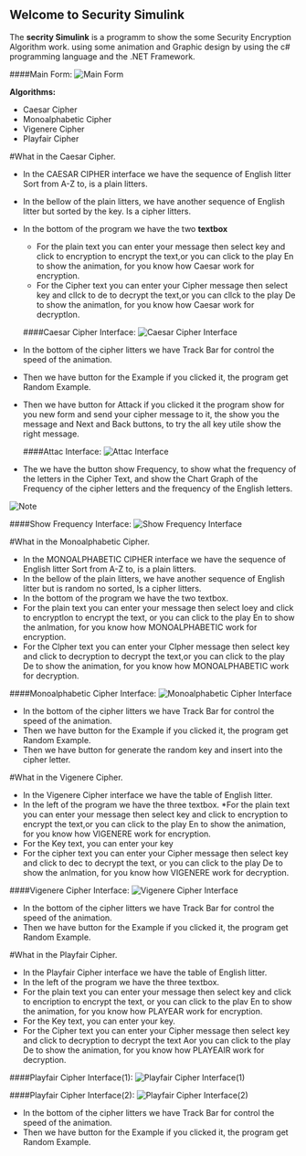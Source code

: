 ## Welcome to Security Simulink

The **secrity Simulink** is a programm to show the some Security Encryption Algorithm work. using some animation and Graphic design by using the c# programming language and the .NET Framework.

####Main Form:
![Main Form](https://s27.postimg.org/ogp3f7lmr/Capture.png)



**Algorithms:**
* Caesar Cipher 
* Monoalphabetic Cipher
* Vigenere Cipher 
* Playfair Cipher


#What in the Caesar Cipher.
* In the CAESAR CIPHER interface we have the sequence of English litter Sort from A-Z to,  is a plain litters.
* In the bellow of the plain litters,  we have another sequence of English litter but sorted by the key.  Is a cipher litters.
* In the bottom of the program we have the two **textbox**
  * For the plain text you can enter your message then select key and click to encryption to encrypt the text,or you can click to the play En to show the animation,  for you know how Caesar work for encryption.
  * For the Cipher text you can enter your Cipher message then select key and cllck to de to decrypt the text,or you can cllck to the play De to show the animatlon,  for you know how Caesar work for decryptlon.  

  ####Caesar Cipher Interface:
  ![Caesar Cipher Interface](https://s27.postimg.org/qzasfw7cz/Capture1.png)
  
* In the bottom of the cipher litters we have Track Bar for control the speed of the animation.
* Then we have button for the Example if you clicked it,  the program get Random Example.
* Then we have button for Attack if you clicked it the program show for you new form and send your cipher message to it,  the show you the  message and Next and Back buttons, to try the all key utile show the right message.

  ####Attac Interface:
  ![Attac Interface](https://s27.postimg.org/hg13mfjur/Capture2.png)
  
* The we have the button show Frequency,  to show what the frequency of the letters in the Cipher Text,  and show the Chart Graph of the Frequency of the cipher letters and the frequency of the English letters.

![Note](https://s23.postimg.org/avqoqrffv/image.png)

####Show Frequency Interface:
 ![Show Frequency Interface](https://s27.postimg.org/ko5kzh64j/Capture3.png)
 
 
#What in the Monoalphabetic Cipher.
* In the MONOALPHABETIC CIPHER interface we have the sequence of English litter Sort from A-Z to,  is a plain litters.
* In the bellow of the plain litters,  we have another sequence of English litter but is random no sorted,  Is a cipher litters.
* In the bottom of the program we have the two textbox.
 * For the plain text you can enter your message then select loey and click to encryptlon to encrypt the text,  or you can click to the play En to show the anlmation,  for you know how MONOALPHABETIC work for encryption.
 * For the Clpher text you can enter your Clpher message then select key and click to decryption to decrypt the text,or you can click to the play De to show the animation,  for you know how MONOALPHABETIC work for decryption. 

  ####Monoalphabetic Cipher Interface:
  ![Monoalphabetic Cipher Interface](https://s27.postimg.org/x42at7zgj/Capture4.png)
  
* In the bottom of the cipher litters we have Track Bar for control the speed of the animation.
* Then we have button for the Example if you clicked it,  the program get Random Example.
* Then we have button for generate the random key and insert into the cipher letter. 


#What in the Vigenere Cipher.
* In the Vigenere Cipher interface we have the table of English litter.
* In the left of the program we have the three textbox.
 *For the plain text you can enter your message then select key and click to encryption to encrypt the text,or you can click to the play En to show the animation,  for you know how VIGENERE work for encryption.
 * For the Key text,  you can enter your key 
 * For the cipher text you can enter your Cipher message then select key and click to dec to decrypt the text,  or you can click to the play De to show the anlmation,  for you know how VIGENERE work for decryption. 


  ####Vigenere Cipher Interface:
  ![Vigenere Cipher Interface](https://s27.postimg.org/eprrp8n5v/Capture5.png)
  
* In the bottom of the cipher litters we have Track Bar for control the speed of the animation.
* Then we have button for the Example if you clicked it,  the program get Random Example.


#What in the Playfair Cipher.
 * In the Playfair Cipher interface we have the table of English litter.
 * In the left of the program we have the three textbox.
  * For the plain text you can enter your message then select key and click to encription to encrypt the text,  or you can click to the plav En to show the animation,  for you know how PLAYEAR work for encryption.
  * For the Key text,  you can enter your key. 
  * For the Cipher text you can enter your Cipher message then select key and click to decryption to decrypt the text Aor you can click to the play De to show the animation,  for you know how PLAYEAIR work for decryption. 

  ####Playfair Cipher Interface(1):
  ![Playfair Cipher Interface(1)](https://s27.postimg.org/4gzajez43/Capture6.png)
  
  ####Playfair Cipher Interface(2):
  ![Playfair Cipher Interface(2)](https://s27.postimg.org/5xat1k20z/Capture7.png)
  
* In the bottom of the cipher litters we have Track Bar for control the speed of the animation.
* Then we have button for the Example if you clicked it,  the program get Random Example.

